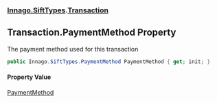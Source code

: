 ### [Innago\.SiftTypes](../index.md 'Innago\.SiftTypes').[Transaction](index.md 'Innago\.SiftTypes\.Transaction')

## Transaction\.PaymentMethod Property

The payment method used for this transaction

```csharp
public Innago.SiftTypes.PaymentMethod PaymentMethod { get; init; }
```

#### Property Value
[PaymentMethod](../PaymentMethod/index.md 'Innago\.SiftTypes\.PaymentMethod')